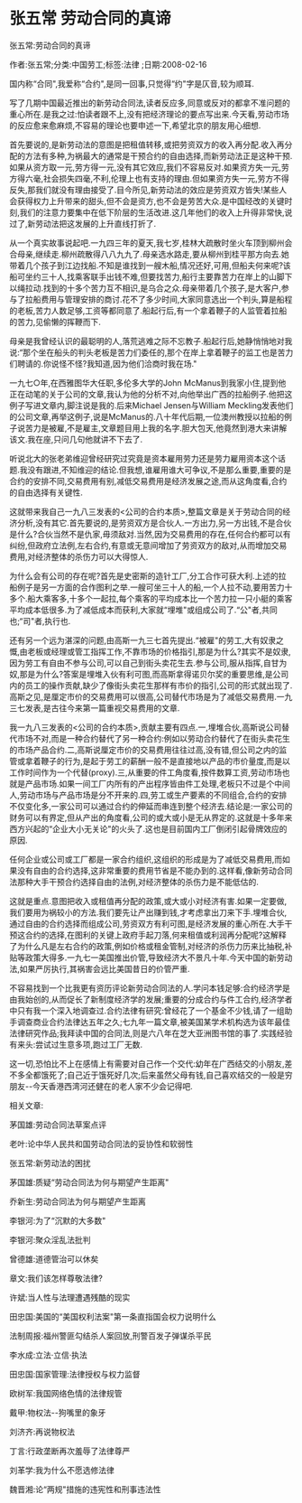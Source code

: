 # 张五常  劳动合同的真谛    
    
张五常:劳动合同的真谛    
作者:张五常;分类:中国劳工;标签:法律 ;日期:2008-02-16    
国内称“合同",我爱称“合约",是同一回事,只觉得“约"字是仄音,较为顺耳.    
写了几期中国最近推出的新劳动合同法,读者反应多,同意或反对的都拿不准问题的重心所在.是我之过:怕读者跟不上,没有把经济理论的要点写出来.今天看,劳动市场的反应愈来愈麻烦,不容易的理论也要申述一下,希望北京的朋友用心细想.    
首先要说的,是新劳动法的意图是把租值转移,或把劳资双方的收入再分配.收入再分配的方法有多种,为祸最大的通常是干预合约的自由选择,而新劳动法正是这种干预.如果从资方取一元,劳方得一元,没有其它效应,我们不容易反对.如果资方失一元,劳方得六毫,社会损失四毫,不利,伦理上也有支持的理由.但如果资方失一元,劳方不得反失,那我们就没有理由接受了.目今所见,新劳动法的效应是劳资双方皆失!某些人会获得权力上升带来的甜头,但不会是资方,也不会是劳苦大众.是中国经改的关键时刻,我们的注意力要集中在低下阶层的生活改进.这几年他们的收入上升得非常快,说过了,新劳动法把这发展的上升直线打折了.    
从一个真实故事说起吧.一九四三年的夏天,我七岁,桂林大疏散时坐火车顶到柳州会合母亲,继续走.柳州疏散得八八九九了.母亲选水路走,要从柳州到桂平那方向去.她带着几个孩子到江边找船.不知是谁找到一艘木船,情况还好,可用,但船夫何来呢?该船可坐约三十人,找乘客联手出钱不难,但要找苦力,船行主要靠苦力在岸上的山脚下以绳拉动.找到的十多个苦力互不相识,是乌合之众.母亲带着几个孩子,是大客户,参与了拉船费用与管理安排的商讨.花不了多少时间,大家同意选出一个判头,算是船程的老板,苦力人数足够,工资等都同意了.船起行后,有一个拿着鞭子的人监管着拉船的苦力,见偷懒的挥鞭而下.    
母亲是我曾经认识的最聪明的人,落荒逃难之际不忘教子.船起行后,她静悄悄地对我说:“那个坐在船头的判头老板是苦力们委任的,那个在岸上拿着鞭子的监工也是苦力们聘请的.你说怪不怪?我知道,因为他们洽商时我在场."    
一九七○年,在西雅图华大任职,多伦多大学的John McManus到我家小住,提到他正在动笔的关于公司的文章,我认为他的分析不对,向他举出广西的拉船例子.他把这例子写进文章内,脚注说是我的.后来Michael Jensen与William Meckling发表他们的公司文章,再举这例子,说是McManus的.八十年代后期,一位澳州教授以拉船的例子说苦力是被雇,不是雇主,文章题目用上我的名字.胆大包天,他竟然到港大来讲解该文.我在座,只问几句他就讲不下去了.    
听说北大的张老弟维迎曾经研究过究竟是资本雇用劳力还是劳力雇用资本这个话题.我没有跟进,不知维迎的结论.但我想,谁雇用谁大可争议,不是那么重要,重要的是合约的安排不同,交易费用有别,减低交易费用是经济发展之途,而从这角度看,合约的自由选择有关键性.    
这就带来我自己一九八三发表的<公司的合约本质>,整篇文章是关于劳动合同的经济分析,没有其它.首先要说的,是劳资双方是合伙人.一方出力,另一方出钱,不是合伙是什么?合伙当然不是仇家,毋须敌对.当然,因为交易费用的存在,任何合约都可以有纠纷,但政府立法例,左右合约,有意或无意间增加了劳资双方的敌对,从而增加交易费用,对经济整体的杀伤力可以大得惊人.    
为什么会有公司的存在呢?首先是史密斯的造针工厂,分工合作可获大利.上述的拉船例子是另一方面的合作图利之举.一艘可坐三十人的船,一个人拉不动,要用苦力十多个.船大乘客多,十多个一起拉,每个乘客的平均成本比一个苦力拉一只小艇的乘客平均成本低很多.为了减低成本而获利,大家就“埋堆"或组成公司了.“公"者,共同也;“司"者,执行也.    
还有另一个远为湛深的问题,由高斯一九三七首先提出.“被雇"的劳工,大有奴隶之慨,由老板或经理或管工指挥工作,不靠市场的价格指引,那是为什么?其实不是奴隶,因为劳工有自由不参与公司,可以自己到街头卖花生去.参与公司,服从指挥,自甘为奴,那是为什么?答案是埋堆入伙有利可图,而高斯拿得诺贝尔奖的重要思维,是公司内的员工的操作贡献,缺少了像街头卖花生那样有市价的指引,公司的形式就出现了.高斯之见,是厘定市价的交易费用可以很高,公司替代市场是为了减低交易费用.一九三七发表,是古往今来第一篇重视交易费用的文章.    
我一九八三发表的<公司的合约本质>,贡献主要有四点.一,埋堆合伙,高斯说公司替代市场不对,而是一种合约替代了另一种合约:例如以劳动合约替代了在街头卖花生的市场产品合约.二,高斯说厘定市价的交易费用往往过高,没有错,但公司之内的监管或拿着鞭子的行为,是起于劳工的薪酬一般不是直接地以产品的市价量度,而是以工作时间作为一个代替(proxy).三,从重要的件工角度看,按件数算工资,劳动市场也就是产品市场.如果一间工厂内所有的产出程序皆由件工处理,老板只不过是个中间人,劳动市场与产品市场是分不开来的.四,劳工或生产要素的不同组合,合约的安排不仅变化多,一家公司可以通过合约的伸延而串连到整个经济去.结论是:一家公司的财务可以有界定,但从产出的角度看,公司的或大或小是无从界定的.这就是十多年来西方兴起的“企业大小无关论"的火头了.这也是目前国内工厂倒闭引起骨牌效应的原因.    
任何企业或公司或工厂都是一家合约组织,这组织的形成是为了减低交易费用,而如果没有自由的合约选择,这非常重要的费用节省是不能办到的.这样看,像新劳动合同法那种大手干预合约选择自由的法例,对经济整体的杀伤力是不能低估的.    
这就是重点.意图把收入或租值再分配的政策,或大或小对经济有害.如果一定要做,我们要用为祸较小的方法.我们要先让产出赚到钱,才考虑拿出刀来下手.埋堆合伙,通过自由的合约选择而组成公司,劳资双方有利可图,是经济发展的重心所在.大手干预这合约的选择,在图利的关键上政府手起刀落,何来租值或利润再分配呢?这解释了为什么凡是左右合约的政策,例如价格或租金管制,对经济的杀伤力历来比抽税,补贴等政策大得多.一九七一美国推出价管,导致经济大不景凡十年.今天中国的新劳动法,如果严厉执行,其祸害会远比美国昔日的价管严重.    
不容易找到一个比我更有资历评论新劳动合同法的人.学问本钱足够:合约经济学是由我始创的,从而促长了新制度经济学的发展;重要的分成合约与件工合约,经济学者中只有我一个深入地调查过.合约法律有研究:曾经花了一个基金不少钱,请了一组助手调查商业合约法律达五年之久;七九年一篇文章,被美国某学术机构选为该年最佳法律研究作品;我拜读中国的合同法,则是六八年在芝大亚洲图书馆的事了.实践经验有来头:尝试过生意多项,跑过工厂无数.    
这一切,恐怕比不上在感情上有需要对自己作一个交代:幼年在广西结交的小朋友,差不多全都饿死了;自己近于饿死好几次;后来虽然父母有钱,自己喜欢结交的一般是穷朋友--今天香港西湾河还健在的老人家不少会记得吧.    
    
相关文章:    
茅国雄:劳动合同法草案点评    
老叶:论中华人民共和国劳动合同法的妥协性和软弱性    
张五常:新劳动法的困扰    
茅国雄:质疑“劳动合同法为何与期望产生距离"    
乔新生:劳动合同法为何与期望产生距离    
李银河:为了“沉默的大多数"    
李银河:聚众淫乱法批判    
曾德雄:道德管治可以休矣    
章文:我们该怎样尊敬法律?    
许斌:当人性与法理遭遇残酷的现实    
田忠国:美国的“美国权利法案"第一条直指国会权力说明什么    
法制周报:福州警匪勾结杀人案回放,刑警百发子弹谋杀平民    
李水成:立法·立信·执法    
田忠国:国家管理:法律授权与权力监督    
欧树军:我国网络色情的法律规管    
戴甲:物权法--狗嘴里的象牙    
刘济齐:再说物权法    
丁言:行政垄断再次羞辱了法律尊严    
刘革学:我为什么不愿选修法律    
魏晋湘:论“两规"措施的违宪性和刑事违法性